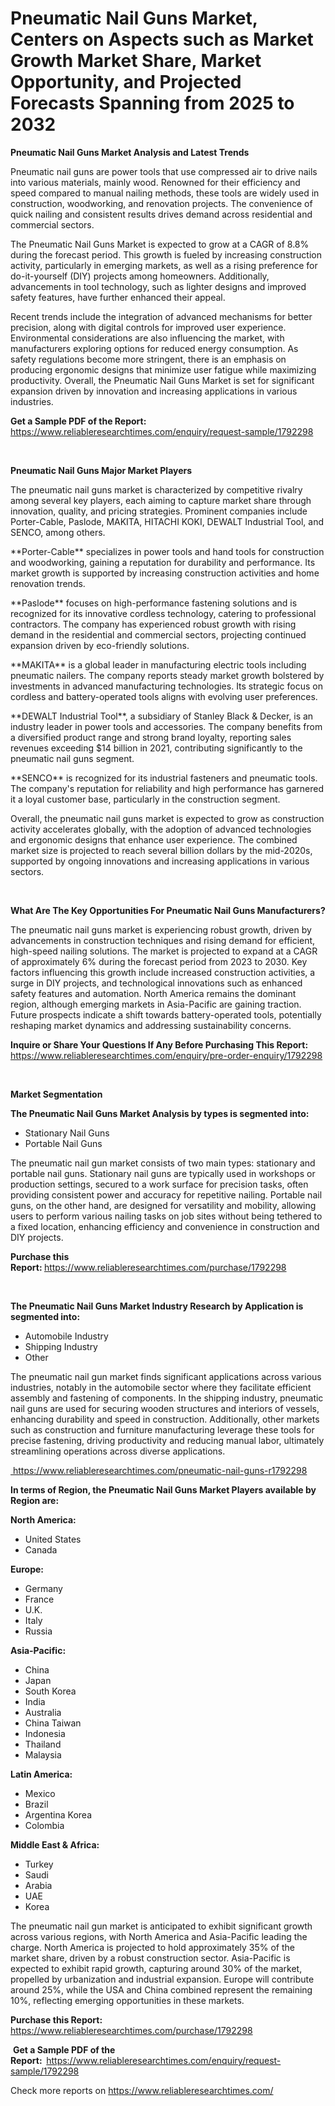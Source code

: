 <p><h1>Pneumatic Nail Guns Market, Centers on Aspects such as Market Growth Market Share, Market Opportunity, and Projected Forecasts Spanning from 2025 to 2032</h1></p><p><strong>Pneumatic Nail Guns Market Analysis and Latest Trends</strong></p>
<p><p>Pneumatic nail guns are power tools that use compressed air to drive nails into various materials, mainly wood. Renowned for their efficiency and speed compared to manual nailing methods, these tools are widely used in construction, woodworking, and renovation projects. The convenience of quick nailing and consistent results drives demand across residential and commercial sectors. </p><p>The Pneumatic Nail Guns Market is expected to grow at a CAGR of 8.8% during the forecast period. This growth is fueled by increasing construction activity, particularly in emerging markets, as well as a rising preference for do-it-yourself (DIY) projects among homeowners. Additionally, advancements in tool technology, such as lighter designs and improved safety features, have further enhanced their appeal. </p><p>Recent trends include the integration of advanced mechanisms for better precision, along with digital controls for improved user experience. Environmental considerations are also influencing the market, with manufacturers exploring options for reduced energy consumption. As safety regulations become more stringent, there is an emphasis on producing ergonomic designs that minimize user fatigue while maximizing productivity. Overall, the Pneumatic Nail Guns Market is set for significant expansion driven by innovation and increasing applications in various industries.</p></p>
<p><strong>Get a Sample PDF of the Report:&nbsp;</strong> <a href="https://www.reliableresearchtimes.com/enquiry/request-sample/1792298?utm_campaign=2284&utm_medium=2&utm_source=Github&utm_content=ia&utm_term=20022025&utm_id=pneumatic-nail-guns">https://www.reliableresearchtimes.com/enquiry/request-sample/1792298</a></p>
<p>&nbsp;</p>
<p><strong>Pneumatic Nail Guns Major Market Players</strong></p>
<p><p>The pneumatic nail guns market is characterized by competitive rivalry among several key players, each aiming to capture market share through innovation, quality, and pricing strategies. Prominent companies include Porter-Cable, Paslode, MAKITA, HITACHI KOKI, DEWALT Industrial Tool, and SENCO, among others.</p><p>**Porter-Cable** specializes in power tools and hand tools for construction and woodworking, gaining a reputation for durability and performance. Its market growth is supported by increasing construction activities and home renovation trends. </p><p>**Paslode** focuses on high-performance fastening solutions and is recognized for its innovative cordless technology, catering to professional contractors. The company has experienced robust growth with rising demand in the residential and commercial sectors, projecting continued expansion driven by eco-friendly solutions.</p><p>**MAKITA** is a global leader in manufacturing electric tools including pneumatic nailers. The company reports steady market growth bolstered by investments in advanced manufacturing technologies. Its strategic focus on cordless and battery-operated tools aligns with evolving user preferences.</p><p>**DEWALT Industrial Tool**, a subsidiary of Stanley Black & Decker, is an industry leader in power tools and accessories. The company benefits from a diversified product range and strong brand loyalty, reporting sales revenues exceeding $14 billion in 2021, contributing significantly to the pneumatic nail guns segment.</p><p>**SENCO** is recognized for its industrial fasteners and pneumatic tools. The company's reputation for reliability and high performance has garnered it a loyal customer base, particularly in the construction segment.</p><p>Overall, the pneumatic nail guns market is expected to grow as construction activity accelerates globally, with the adoption of advanced technologies and ergonomic designs that enhance user experience. The combined market size is projected to reach several billion dollars by the mid-2020s, supported by ongoing innovations and increasing applications in various sectors.</p></p>
<p>&nbsp;</p>
<p><strong>What Are The Key Opportunities For Pneumatic Nail Guns Manufacturers?</strong></p>
<p><p>The pneumatic nail guns market is experiencing robust growth, driven by advancements in construction techniques and rising demand for efficient, high-speed nailing solutions. The market is projected to expand at a CAGR of approximately 6% during the forecast period from 2023 to 2030. Key factors influencing this growth include increased construction activities, a surge in DIY projects, and technological innovations such as enhanced safety features and automation. North America remains the dominant region, although emerging markets in Asia-Pacific are gaining traction. Future prospects indicate a shift towards battery-operated tools, potentially reshaping market dynamics and addressing sustainability concerns.</p></p>
<p><strong>Inquire or Share Your Questions If Any Before Purchasing This Report:</strong> <a href="https://www.reliableresearchtimes.com/enquiry/pre-order-enquiry/1792298?utm_campaign=2284&utm_medium=2&utm_source=Github&utm_content=ia&utm_term=20022025&utm_id=pneumatic-nail-guns">https://www.reliableresearchtimes.com/enquiry/pre-order-enquiry/1792298</a></p>
<p>&nbsp;</p>
<p><strong>Market Segmentation</strong></p>
<p><strong>The Pneumatic Nail Guns Market Analysis by types is segmented into:</strong></p>
<p><ul><li>Stationary Nail Guns</li><li>Portable Nail Guns</li></ul></p>
<p><p>The pneumatic nail gun market consists of two main types: stationary and portable nail guns. Stationary nail guns are typically used in workshops or production settings, secured to a work surface for precision tasks, often providing consistent power and accuracy for repetitive nailing. Portable nail guns, on the other hand, are designed for versatility and mobility, allowing users to perform various nailing tasks on job sites without being tethered to a fixed location, enhancing efficiency and convenience in construction and DIY projects.</p></p>
<p><strong>Purchase this Report:&nbsp;</strong><a href="https://www.reliableresearchtimes.com/purchase/1792298?utm_campaign=2284&utm_medium=2&utm_source=Github&utm_content=ia&utm_term=20022025&utm_id=pneumatic-nail-guns">https://www.reliableresearchtimes.com/purchase/1792298</a></p>
<p>&nbsp;</p>
<p><strong>The Pneumatic Nail Guns Market Industry Research by Application is segmented into:</strong></p>
<p><ul><li>Automobile Industry</li><li>Shipping Industry</li><li>Other</li></ul></p>
<p><p>The pneumatic nail gun market finds significant applications across various industries, notably in the automobile sector where they facilitate efficient assembly and fastening of components. In the shipping industry, pneumatic nail guns are used for securing wooden structures and interiors of vessels, enhancing durability and speed in construction. Additionally, other markets such as construction and furniture manufacturing leverage these tools for precise fastening, driving productivity and reducing manual labor, ultimately streamlining operations across diverse applications.</p></p>
<p><a href="https://www.reliableresearchtimes.com/pneumatic-nail-guns-r1792298?utm_campaign=2284&utm_medium=2&utm_source=Github&utm_content=ia&utm_term=20022025&utm_id=pneumatic-nail-guns">&nbsp;https://www.reliableresearchtimes.com/pneumatic-nail-guns-r1792298</a></p>
<p><strong>In terms of Region, the Pneumatic Nail Guns Market Players available by Region are:</strong></p>
<p>
    <p> <strong> North America: </strong>
        <ul>
            <li>United States</li>
            <li>Canada</li>
        </ul>
        </p> 
    <p> <strong> Europe: </strong>
        <ul>
            <li>Germany</li>
            <li>France</li>
            <li>U.K.</li>
            <li>Italy</li>
            <li>Russia</li>
        </ul>
        </p> 
    <p> <strong> Asia-Pacific: </strong>
        <ul>
            <li>China</li>
            <li>Japan</li>
            <li>South Korea</li>
            <li>India</li>
            <li>Australia</li>
            <li>China Taiwan</li>
            <li>Indonesia</li>
            <li>Thailand</li>
            <li>Malaysia</li>
        </ul>
        </p> 
    <p> <strong> Latin America: </strong>
        <ul>
            <li>Mexico</li>
            <li>Brazil</li>
            <li>Argentina Korea</li>
            <li>Colombia</li>
        </ul>
        </p> 
    <p> <strong> Middle East & Africa: </strong>
        <ul>
            <li>Turkey</li>
            <li>Saudi</li>
            <li>Arabia</li>
            <li>UAE</li>
            <li>Korea</li>
        </ul>
    </p>
    </p>
<p><p>The pneumatic nail gun market is anticipated to exhibit significant growth across various regions, with North America and Asia-Pacific leading the charge. North America is projected to hold approximately 35% of the market share, driven by a robust construction sector. Asia-Pacific is expected to exhibit rapid growth, capturing around 30% of the market, propelled by urbanization and industrial expansion. Europe will contribute around 25%, while the USA and China combined represent the remaining 10%, reflecting emerging opportunities in these markets.</p></p>
<p><strong>Purchase this Report: </strong><a href="https://www.reliableresearchtimes.com/purchase/1792298?utm_campaign=2284&utm_medium=2&utm_source=Github&utm_content=ia&utm_term=20022025&utm_id=pneumatic-nail-guns">https://www.reliableresearchtimes.com/purchase/1792298</a></p>
<p>&nbsp;<strong>Get a Sample PDF of the Report:&nbsp;&nbsp;</strong><a href="https://www.reliableresearchtimes.com/enquiry/request-sample/1792298?utm_campaign=2284&utm_medium=2&utm_source=Github&utm_content=ia&utm_term=20022025&utm_id=pneumatic-nail-guns">https://www.reliableresearchtimes.com/enquiry/request-sample/1792298</a></p>
<p><strong></strong></p>
<p>Check more reports on <a href="https://www.reliableresearchtimes.com/?utm_campaign=2284&utm_medium=2&utm_source=Github&utm_content=ia&utm_term=20022025&utm_id=pneumatic-nail-guns">https://www.reliableresearchtimes.com/</a></p>